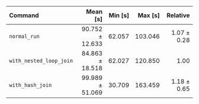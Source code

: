 | Command | Mean [s] | Min [s] | Max [s] | Relative |
|:---|---:|---:|---:|---:|
| `normal_run` | 90.752 ± 12.633 | 62.057 | 103.046 | 1.07 ± 0.28 |
| `with_nested_loop_join` | 84.863 ± 18.518 | 62.027 | 120.850 | 1.00 |
| `with_hash_join` | 99.989 ± 51.069 | 30.709 | 163.459 | 1.18 ± 0.65 |
